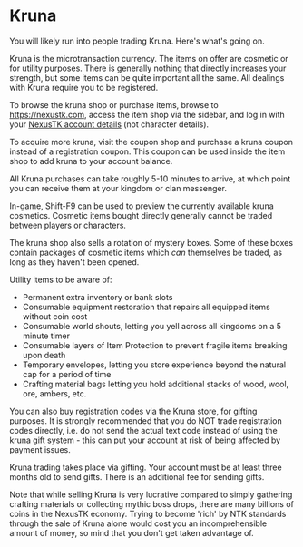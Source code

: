 # Kruna

You will likely run into people trading Kruna. Here's what's going on.

Kruna is the microtransaction currency. The items on offer are cosmetic or for utility purposes. There is generally nothing that directly increases your strength, but some items can be quite important all the same. All dealings with Kruna require you to be registered.

To browse the kruna shop or purchase items, browse to https://nexustk.com, access the item shop via the sidebar, and log in with your [NexusTK account details](basics/registration.md) (not character details).

To acquire more kruna, visit the coupon shop and purchase a kruna coupon instead of a registration coupon. This coupon can be used inside the item shop to add kruna to your account balance.

All Kruna purchases can take roughly 5-10 minutes to arrive, at which point you can receive them at your kingdom or clan messenger.

In-game, Shift-F9 can be used to preview the currently available kruna cosmetics. Cosmetic items bought directly generally cannot be traded between players or characters.

The kruna shop also sells a rotation of mystery boxes. Some of these boxes contain packages of cosmetic items which _can_ themselves be traded, as long as they haven't been opened.

Utility items to be aware of:

- Permanent extra inventory or bank slots
- Consumable equipment restoration that repairs all equipped items without coin cost
- Consumable world shouts, letting you yell across all kingdoms on a 5 minute timer
- Consumable layers of Item Protection to prevent fragile items breaking upon death
- Temporary envelopes, letting you store experience beyond the natural cap for a period of time
- Crafting material bags letting you hold additional stacks of wood, wool, ore, ambers, etc.

You can also buy registration codes via the Kruna store, for gifting purposes. It is strongly recommended that you do NOT trade registration codes directly, i.e. do not send the actual text code instead of using the kruna gift system - this can put your account at risk of being affected by payment issues.

Kruna trading takes place via gifting. Your account must be at least three months old to send gifts. There is an additional fee for sending gifts.

Note that while selling Kruna is very lucrative compared to simply gathering crafting materials or collecting mythic boss drops, there are many billions of coins in the NexusTK economy. Trying to become 'rich' by NTK standards through the sale of Kruna alone would cost you an incomprehensible amount of money, so mind that you don't get taken advantage of.
